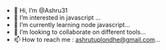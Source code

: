 - 👋 Hi, I’m @Ashru31
- 👀 I’m interested in javascript ...
- 🌱 I’m currently learning node javascript...
- 💞️ I’m looking to collaborate on different tools...
- 📫 How to reach me : ashrutuplondhe@gmail.com...

<!---
Ashru31/Ashru31 is a ✨ special ✨ repository because its `README.md` (this file) appears on your GitHub profile.
You can click the Preview link to take a look at your changes.
--->
